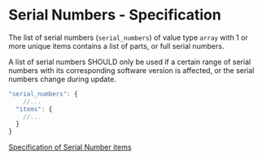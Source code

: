 # Serial Numbers - Specification

The list of serial numbers (`serial_numbers`) of value type `array` with 1 or more unique items contains a list of parts, or full serial numbers.

A list of serial numbers SHOULD only be used if a certain range of serial numbers with its corresponding software version is affected, or the serial numbers change during update.

```javascript
"serial_numbers": {
    //...
  "items": {
    //...
  }
}
```

[Specification of Serial Number items](serial_numbers/serial_number-spec.en.md)
